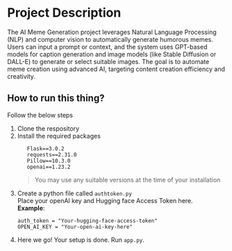 # **Project Description**
The AI Meme Generation project leverages Natural Language Processing (NLP) and computer vision
to automatically generate humorous memes. Users can input a prompt or context, and the system
uses GPT-based models for caption generation and image models (like Stable Diffusion or DALL-E) to
generate or select suitable images. The goal is to automate meme creation using advanced AI,
targeting content creation efficiency and creativity.

## How to run this thing?
Follow the below steps
1. Clone the respository
2. Install the required packages
   ```
      Flask==3.0.2
      requests==2.31.0
      Pillow==10.3.0
      openai==1.23.2
   ```
   > You may use any suitable versions at the time of your installation
3. Create a python file called ```authtoken.py```  
   Place your openAI key and Hugging face Access Token here.  
   **Example**:
     ```
     auth_token = "Your-hugging-face-access-token"
     OPEN_AI_KEY = "Your-open-ai-key-here"
     ```
4. Here we go! Your setup is done. Run ```app.py```.
